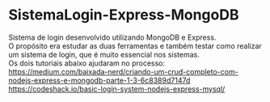 # SistemaLogin-Express-MongoDB
Sistema de login desenvolvido utilizando MongoDB e Express. <br/>
O propósito era estudar as duas ferramentas e também testar como realizar um sistema de login, que é muito essencial nos sistemas. <br/>
Os dois tutoriais abaixo ajudaram no processo: <br/>
https://medium.com/baixada-nerd/criando-um-crud-completo-com-nodejs-express-e-mongodb-parte-1-3-6c8389d7147d <br/>
https://codeshack.io/basic-login-system-nodejs-express-mysql/

